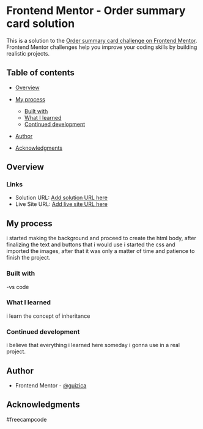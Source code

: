 # Frontend Mentor - Order summary card solution

This is a solution to the [Order summary card challenge on Frontend Mentor](https://www.frontendmentor.io/challenges/order-summary-component-QlPmajDUj). Frontend Mentor challenges help you improve your coding skills by building realistic projects. 

## Table of contents

- [Overview](#overview)

- [My process](#my-process)
  - [Built with](#built-with)
  - [What I learned](#what-i-learned)
  - [Continued development](#continued-development)
- [Author](#author)
- [Acknowledgments](#acknowledgments)



## Overview


### Links

- Solution URL: [Add solution URL here](https://your-solution-url.com)
- Live Site URL: [Add live site URL here](https://your-live-site-url.com)

## My process
i started making the background and proceed to create the html body, after finalizing the text and buttons that i would use 
i started the css and imported the images, after that it was only a matter of time and patience to finish the project.
### Built with

-vs code 



### What I learned
i learn the concept of inheritance 





### Continued development
i believe that everything i learned here someday i gonna use in a real project.


## Author

- Frontend Mentor - [@guizica](https://www.frontendmentor.io/profile/guizica)




## Acknowledgments

#freecampcode
